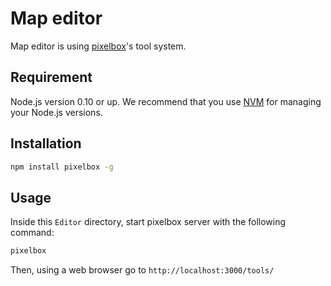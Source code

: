 # Map editor
Map editor is using [pixelbox](https://www.npmjs.com/package/pixelbox)'s tool system.

## Requirement
Node.js version 0.10 or up. We recommend that you use [NVM](https://github.com/creationix/nvm) for managing your Node.js versions.

## Installation

```bash
npm install pixelbox -g
```

## Usage
Inside this `Editor` directory, start pixelbox server with the following command:
```bash
pixelbox
```

Then, using a web browser go to `http://localhost:3000/tools/`
